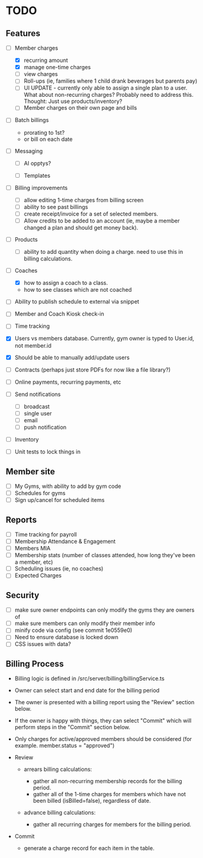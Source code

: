 # TODO

## Features

- [ ] Member charges
    - [x] recurring amount
    - [x] manage one-time charges
    - [ ] view charges
    - [ ] Roll-ups (ie, families where 1 child drank beverages but parents pay)
    - [ ] UI UPDATE - currently only able to assign a single plan to a user. What about non-recurring charges? Probably
          need to address this. Thought: Just use products/inventory?
    - [ ] Member charges on their own page and bills

- [ ] Batch billings
    - prorating to 1st?
    - or bill on each date

- [ ] Messaging
    - [ ] AI opptys?
    - [ ] Templates


- [ ] Billing improvements
    - [ ] allow editing 1-time charges from billing screen
    - [ ] ability to see past billings
    - [ ] create receipt/invoice for a set of selected members.
    - [ ] Allow credits to be added to an account (ie, maybe a member changed a plan and should get money back).
    
- [ ] Products
    - [ ] ability to add quantity when doing a charge. need to use this in billing calculations.
- [ ] Coaches
    - [x] how to assign a coach to a class.
    - how to see classes which are not coached
- [ ] Ability to publish schedule to external via snippet
- [ ] Member and Coach Kiosk check-in
- [ ] Time tracking
- [x] Users vs members database. Currently, gym owner is typed to User.id, not member.id
- [x] Should be able to manually add/update users
- [ ] Contracts (perhaps just store PDFs for now like a file library?)
- [ ] Online payments, recurring payments, etc
- [ ] Send notifications
    - [ ] broadcast
    - [ ] single user
    - [ ] email
    - [ ] push notification
- [ ] Inventory
- [ ] Unit tests to lock things in

## Member site
- [ ] My Gyms, with ability to add by gym code
- [ ] Schedules for gyms
- [ ] Sign up/cancel for scheduled items

## Reports

- [ ] Time tracking for payroll
- [ ] Membership Attendance & Engagement
- [ ] Members MIA
- [ ] Membership stats (number of classes attended, how long they've been a member, etc)
- [ ] Scheduling issues (ie, no coaches)
- [ ] Expected Charges

## Security

- [ ] make sure owner endpoints can only modify the gyms they are owners of
- [ ] make sure members can only modify their member info
- [ ] minify code via config (see commit 1e0559e0)
- [ ] Need to ensure database is locked down
- [ ] CSS issues with data?

## Billing Process

- Billing logic is defined in /src/server/billing/billingService.ts
- Owner can select start and end date for the billing period
- The owner is presented with a billing report using the "Review" section below.
- If the owner is happy with things, they can select "Commit" which will perform steps in the "Commit" section below.
- Only charges for active/approved members should be considered (for example. member.status = "approved")

- Review

    - arrears billing calculations:

        - gather all non-recurring membership records for the billing period.
        - gather all of the 1-time charges for members which have not been billed (isBilled=false), regardless of date.

    - advance billing calculations:
        - gather all recurring charges for members for the billing period.

- Commit

    - generate a charge record for each item in the table.
